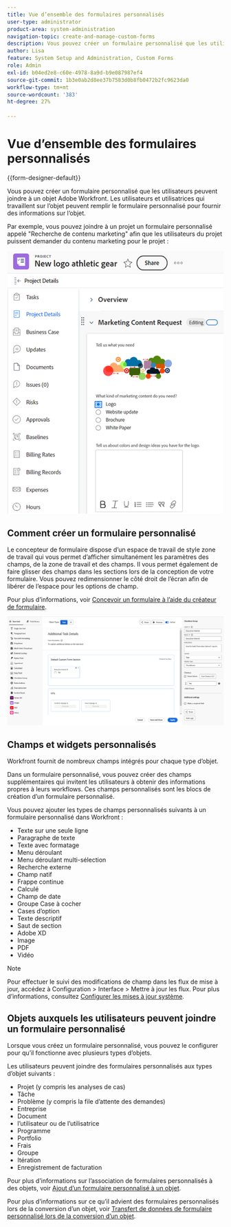```yaml
---
title: Vue d’ensemble des formulaires personnalisés
user-type: administrator
product-area: system-administration
navigation-topic: create-and-manage-custom-forms
description: Vous pouvez créer un formulaire personnalisé que les utilisateurs peuvent joindre à un objet Adobe Workfront. Les utilisateurs et utilisatrices qui travaillent sur l’objet peuvent remplir le formulaire personnalisé pour fournir des informations sur l’objet.
author: Lisa
feature: System Setup and Administration, Custom Forms
role: Admin
exl-id: b04ed2e8-c60e-4978-8a9d-b9e087987ef4
source-git-commit: 1b3e0ab2d8ee37b7583d0b8fb0472b2fc9623da0
workflow-type: tm+mt
source-wordcount: '383'
ht-degree: 27%

---
```


# Vue d’ensemble des formulaires personnalisés

<!--Audited: 12/2023-->

{{form-designer-default}}

Vous pouvez créer un formulaire personnalisé que les utilisateurs peuvent joindre à un objet Adobe Workfront. Les utilisateurs et utilisatrices qui travaillent sur l’objet peuvent remplir le formulaire personnalisé pour fournir des informations sur l’objet.

Par exemple, vous pouvez joindre à un projet un formulaire personnalisé appelé &quot;Recherche de contenu marketing&quot; afin que les utilisateurs du projet puissent demander du contenu marketing pour le projet :

![](assets/see-image-details-page.png)

## Comment créer un formulaire personnalisé

Le concepteur de formulaire dispose d’un espace de travail de style zone de travail qui vous permet d’afficher simultanément les paramètres des champs, de la zone de travail et des champs. Il vous permet également de faire glisser des champs dans les sections lors de la conception de votre formulaire. Vous pouvez redimensionner le côté droit de l’écran afin de libérer de l’espace pour les options de champ.

Pour plus d’informations, voir [Concevoir un formulaire à l’aide du créateur de formulaire](/help/quicksilver/administration-and-setup/customize-workfront/create-manage-custom-forms/form-designer/design-a-form/design-a-form.md).

![Exemple de créateur de formulaires](assets/form-designer-example.png)

## Champs et widgets personnalisés

Workfront fournit de nombreux champs intégrés pour chaque type d’objet.

Dans un formulaire personnalisé, vous pouvez créer des champs supplémentaires qui invitent les utilisateurs à obtenir des informations propres à leurs workflows. Ces champs personnalisés sont les blocs de création d’un formulaire personnalisé.

Vous pouvez ajouter les types de champs personnalisés suivants à un formulaire personnalisé dans Workfront :

* Texte sur une seule ligne
* Paragraphe de texte
* Texte avec formatage
* Menu déroulant
* Menu déroulant multi-sélection
* Recherche externe
* Champ natif
* Frappe continue
* Calculé
* Champ de date
* Groupe Case à cocher
* Cases d’option
* Texte descriptif
* Saut de section
* Adobe XD
* Image
* PDF
* Vidéo

>[!NOTE]
>
>Pour effectuer le suivi des modifications de champ dans les flux de mise à jour, accédez à Configuration > Interface > Mettre à jour les flux. Pour plus d’informations, consultez [Configurer les mises à jour système](/help/quicksilver/administration-and-setup/set-up-workfront/system-tracked-update-feeds/configure-system-updates.md).

## Objets auxquels les utilisateurs peuvent joindre un formulaire personnalisé

Lorsque vous créez un formulaire personnalisé, vous pouvez le configurer pour qu’il fonctionne avec plusieurs types d’objets.

Les utilisateurs peuvent joindre des formulaires personnalisés aux types d’objet suivants :

* Projet (y compris les analyses de cas)
* Tâche
* Problème (y compris la file d’attente des demandes)
* Entreprise
* Document
* l’utilisateur ou de l’utilisatrice
* Programme
* Portfolio
* Frais
* Groupe
* Itération
* Enregistrement de facturation

Pour plus d’informations sur l’association de formulaires personnalisés à des objets, voir [Ajout d’un formulaire personnalisé à un objet](../../../workfront-basics/work-with-custom-forms/add-a-custom-form-to-an-object.md).

Pour plus d’informations sur ce qu’il advient des formulaires personnalisés lors de la conversion d’un objet, voir [Transfert de données de formulaire personnalisé lors de la conversion d’un objet](/help/quicksilver/administration-and-setup/customize-workfront/create-manage-custom-forms/transfer-custom-form-data-larger-item.md).

